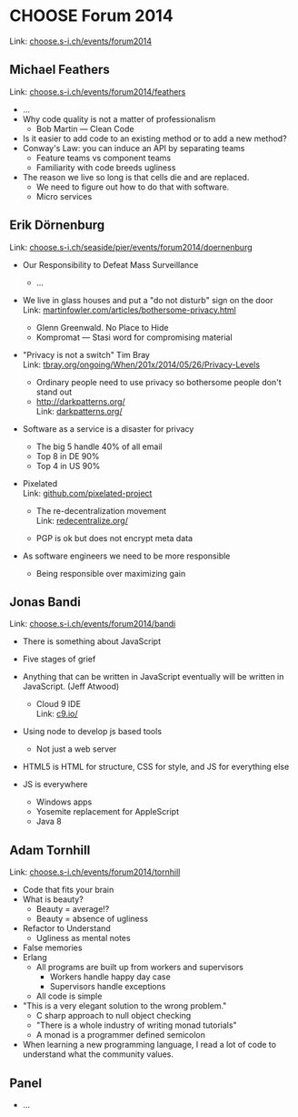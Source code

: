 # CHOOSE Forum 2014  
  
Link: [choose.s-i.ch/events/forum2014][1]  
  
## Michael Feathers  
  
Link: [choose.s-i.ch/events/forum2014/feathers][2]  
  
* …  
* Why code quality is not a matter of professionalism  
    * Bob Martin — Clean Code  
* Is it easier to add code to an existing method or to add a new method?  
* Conway's Law: you can induce an API by separating teams  
    * Feature teams vs component teams  
    * Familiarity with code breeds ugliness  
* The reason we live so long is that cells die and are replaced.  
    * We need to figure out how to do that with software.  
    * Micro services  
  
## Erik Dörnenburg  
  
Link: [choose.s-i.ch/seaside/pier/events/forum2014/doernenburg][3]  
  
* Our Responsibility to Defeat Mass Surveillance  
    * …  
* We live in glass houses and put a "do not disturb" sign on the door   
    Link: [martinfowler.com/articles/bothersome-privacy.html][4]  
  
    * Glenn Greenwald. No Place to Hide  
    * Kompromat — Stasi word for compromising material  
* "Privacy is not a switch" Tim Bray  
    Link: [tbray.org/ongoing/When/201x/2014/05/26/Privacy-Levels][5]  
  
    * Ordinary people need to use privacy so bothersome people don't stand out  
    * http://darkpatterns.org/  
        Link: [darkpatterns.org/][6]  
  
* Software as a service is a disaster for privacy  
    * The big 5 handle 40% of all email  
    * Top 8 in DE 90%  
    * Top 4 in US 90%  
* Pixelated  
    Link: [github.com/pixelated-project][7]  
  
    * The re-decentralization movement  
        Link: [redecentralize.org/][8]  
  
    * PGP is ok but does not encrypt meta data  
* As software engineers we need to be more responsible  
    * Being responsible over maximizing gain  
  
## Jonas Bandi  
  
Link: [choose.s-i.ch/events/forum2014/bandi][9]  
  
* There is something about JavaScript  
* Five stages of grief  
* Anything that can be written in JavaScript eventually will be written in JavaScript. (Jeff Atwood)  
    * Cloud 9 IDE  
        Link: [c9.io/][10]  
  
* Using node to develop js based tools  
    * Not just a web server  
* HTML5 is HTML for structure, CSS for style, and JS for everything else  
* JS is everywhere  
    * Windows apps  
    * Yosemite replacement for AppleScript  
    * Java 8  
  
## Adam Tornhill  
  
Link: [choose.s-i.ch/events/forum2014/tornhill][11]  
  
* Code that fits your brain  
* What is beauty?  
    * Beauty = average!?  
    * Beauty = absence of ugliness  
* Refactor to Understand  
    * Ugliness as mental notes  
* False memories  
* Erlang  
    * All programs are built up from workers and supervisors  
        * Workers handle happy day case  
        * Supervisors handle exceptions  
    * All code is simple  
* "This is a very elegant solution to the wrong problem."  
    * C sharp approach to null object checking  
    * "There is a whole industry of writing monad tutorials"  
    * A monad is a programmer defined semicolon  
* When learning a new programming language, I read a lot of code to understand what the community values.  
  
## Panel  
  
* …  
  
[1]: http://choose.s-i.ch/events/forum2014  
[2]: http://choose.s-i.ch/events/forum2014/feathers  
[3]: http://choose.s-i.ch/seaside/pier/events/forum2014/doernenburg  
[4]: http://martinfowler.com/articles/bothersome-privacy.html  
[5]: https://www.tbray.org/ongoing/When/201x/2014/05/26/Privacy-Levels  
[6]: http://darkpatterns.org/  
[7]: https://github.com/pixelated-project  
[8]: http://redecentralize.org/  
[9]: http://choose.s-i.ch/events/forum2014/bandi?_s=ypA4KsGLEisrbW96&_k=BKrd1hSU&_n&23  
[10]: https://c9.io/  
[11]: http://choose.s-i.ch/events/forum2014/tornhill  

